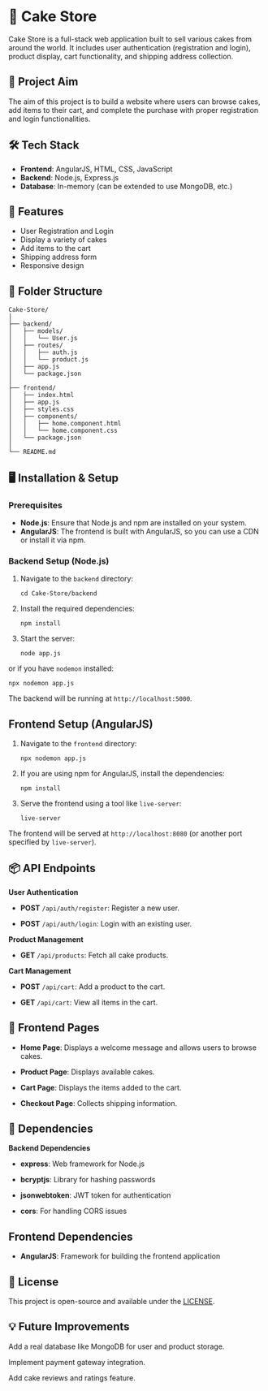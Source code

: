 # 🍰 Cake Store

Cake Store is a full-stack web application built to sell various cakes from around the world. It includes user authentication (registration and login), product display, cart functionality, and shipping address collection.

## 🎯 Project Aim

The aim of this project is to build a website where users can browse cakes, add items to their cart, and complete the purchase with proper registration and login functionalities.

## 🛠 Tech Stack

- **Frontend**: AngularJS, HTML, CSS, JavaScript
- **Backend**: Node.js, Express.js
- **Database**: In-memory (can be extended to use MongoDB, etc.)

## 🚀 Features

- User Registration and Login
- Display a variety of cakes
- Add items to the cart
- Shipping address form
- Responsive design

## 📁 Folder Structure

```
Cake-Store/
│
├── backend/
│   ├── models/
│   │   └── User.js
│   ├── routes/
│   │   ├── auth.js
│   │   └── product.js
│   ├── app.js
│   └── package.json
│
├── frontend/
│   ├── index.html
│   ├── app.js
│   ├── styles.css
│   ├── components/
│   │   ├── home.component.html
│   │   └── home.component.css
│   └── package.json
│
└── README.md
```

## 🖥️ Installation & Setup

### Prerequisites

- **Node.js**: Ensure that Node.js and npm are installed on your system.
- **AngularJS**: The frontend is built with AngularJS, so you can use a CDN or install it via npm.

### Backend Setup (Node.js)

1. Navigate to the `backend` directory:

   ```
   cd Cake-Store/backend
   ```

2. Install the required dependencies:

   ```
   npm install
   ```

3. Start the server:

   ```
   node app.js
   ```

or if you have ```nodemon``` installed:

```
npx nodemon app.js
```

The backend will be running at ```http://localhost:5000```.

## Frontend Setup (AngularJS)

1. Navigate to the ```frontend``` directory:

   ```
   npx nodemon app.js
   ```

2. If you are using npm for AngularJS, install the dependencies:

    ```
    npm install
    ```

3. Serve the frontend using a tool like ```live-server```:

    ```
    live-server
    ```

The frontend will be served at ```http://localhost:8080``` (or another port specified by ```live-server```).

## 📦 API Endpoints

**User Authentication**

- **POST** ```/api/auth/register```: Register a new user.

- **POST** ```/api/auth/login```: Login with an existing user.

**Product Management**

- **GET** ```/api/products```: Fetch all cake products.

**Cart Management**

- **POST** ```/api/cart```: Add a product to the cart.

- **GET** ```/api/cart```: View all items in the cart.

## 🎨 Frontend Pages

- **Home Page**: Displays a welcome message and allows users to browse cakes.

- **Product Page**: Displays available cakes.

- **Cart Page**: Displays the items added to the cart.

- **Checkout Page**: Collects shipping information.

## 🔧 Dependencies

**Backend Dependencies**

- **express**: Web framework for Node.js

- **bcryptjs**: Library for hashing passwords

- **jsonwebtoken**: JWT token for authentication

- **cors**: For handling CORS issues

## Frontend Dependencies 

- **AngularJS**: Framework for building the frontend application

## 📜 License

This project is open-source and available under the [LICENSE](LICENSE).

## 💡 Future Improvements

Add a real database like MongoDB for user and product storage.

Implement payment gateway integration.

Add cake reviews and ratings feature.
